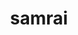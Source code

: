 ---
title: "samrai"
layout: cache
categories: [package, v2025.07.0]
meta: {"compilers": ["gcc@7.5.0"], "num_specs": 1, "num_specs_by_stack": {"radiuss": 1, "root": 1}, "oss": ["ubuntu18.04"], "platforms": ["linux"], "stacks": ["radiuss", "root"], "targets": ["x86_64_v3"], "versions": ["3.12.0"]}
spec_details: [{"compiler": "gcc@7.5.0", "hash": "dkvq7q4kti74gsiv47kw6l5q77vxq7um", "os": "ubuntu18.04", "platform": "linux", "size": "-", "stacks": ["radiuss", "root"], "target": "x86_64_v3", "variants": ["build_system=autotools", "~debug", "patches:=7ebc13a", "~shared", "~silo"], "versions": ["3.12.0"]}]
---